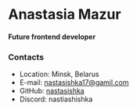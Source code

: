# Anastasia Mazur
#### Future frontend developer
### Contacts
* Location: Minsk, Belarus
* E-mail: nastasishka17@gamil.com
* GitHub: [nastasishka](https://github.com/nastasishka)
* Discord: nastiashishka